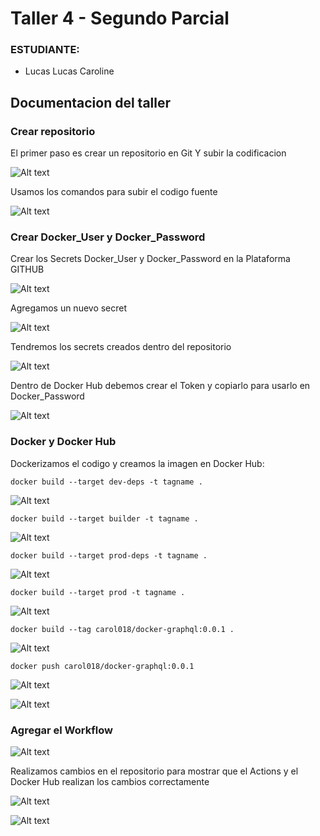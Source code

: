 # Taller 4 - Segundo Parcial

### ESTUDIANTE:

- Lucas Lucas Caroline

## Documentacion del taller

### Crear repositorio
El primer paso es crear un repositorio en Git Y subir la codificacion

![Alt text](/images/image.png)

Usamos los comandos para subir el codigo fuente

![Alt text](/images/image-1.png)

### Crear Docker_User y Docker_Password

Crear los Secrets Docker_User y Docker_Password en la Plataforma GITHUB

![Alt text](/images/image-2.png)

Agregamos un nuevo secret 

![Alt text](/images/image-3.png)

Tendremos los secrets creados dentro del repositorio

![Alt text](/images/image-4.png)

Dentro de Docker Hub debemos crear el Token y copiarlo para usarlo en Docker_Password

![Alt text](/images/image-5.png)

### Docker y Docker Hub

Dockerizamos el codigo y creamos la imagen en Docker Hub:

```
docker build --target dev-deps -t tagname .
```

![Alt text](/images/image-6.png)

```
docker build --target builder -t tagname .
```

![Alt text](/images/image-7.png)

```
docker build --target prod-deps -t tagname .
```

![Alt text](/images/image-8.png)

```
docker build --target prod -t tagname .
```

![Alt text](/images/image-9.png)

```
docker build --tag carol018/docker-graphql:0.0.1 .
```

![Alt text](/images/image-10.png)

```
docker push carol018/docker-graphql:0.0.1
```

![Alt text](/images/image-11.png)

![Alt text](/images/image-12.png)

### Agregar el Workflow

![Alt text](/images/image-13.png)

Realizamos cambios en el repositorio para mostrar que el Actions y el Docker Hub realizan los cambios correctamente

![Alt text](/images/image-14.png)

![Alt text](/images/image-15.png)